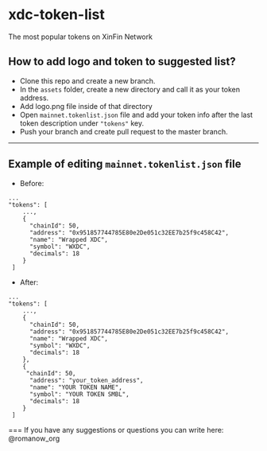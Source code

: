 # xdc-token-list
The most popular tokens on XinFin Network


## How to add logo and token to suggested list?

 - Clone this repo and create a new branch.
 - In the `assets` folder, create a new directory and call it as your token address.
 - Add logo.png file inside of that directory
 - Open `mainnet.tokenlist.json` file and add your token info after the last token description under `"tokens"` key.
 - Push your branch and create pull request to the master branch.

---

## Example of editing `mainnet.tokenlist.json` file
- Before: 
```
...
"tokens": [
    ...,
    {
      "chainId": 50,
      "address": "0x951857744785E80e2De051c32EE7b25f9c458C42",
      "name": "Wrapped XDC",
      "symbol": "WXDC",
      "decimals": 18
    }
 ]
```
- After: 
```
...
"tokens": [
    ...,
    {
      "chainId": 50,
      "address": "0x951857744785E80e2De051c32EE7b25f9c458C42",
      "name": "Wrapped XDC",
      "symbol": "WXDC",
      "decimals": 18
    },
    {
     "chainId": 50,
      "address": "your_token_address",
      "name": "YOUR TOKEN NAME",
      "symbol": "YOUR TOKEN SMBL",
      "decimals": 18
    }
 ]
```

===
If you have any suggestions or questions you can write here: @romanow_org
